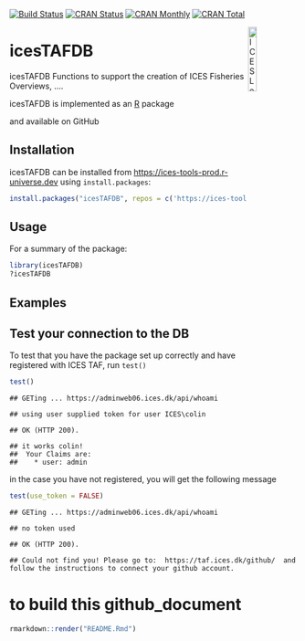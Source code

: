 
[![Build
Status](https://travis-ci.org/ices-tools-prod/icesTAFDB.svg?branch=devel)](https://travis-ci.org/ices-tools-prod/icesTAFDB)
[![CRAN
Status](http://r-pkg.org/badges/version/icesTAFDB)](https://cran.r-project.org/package=icesTAFDB)
[![CRAN
Monthly](http://cranlogs.r-pkg.org/badges/icesTAFDB)](https://cran.r-project.org/package=icesTAFDB)
[![CRAN
Total](http://cranlogs.r-pkg.org/badges/grand-total/icesTAFDB)](https://cran.r-project.org/package=icesTAFDB)

[<img align="right" alt="ICES Logo" width="17%" height="17%" src="http://ices.dk/_layouts/15/1033/images/icesimg/iceslogo.png">](http://ices.dk)

# icesTAFDB

icesTAFDB Functions to support the creation of ICES Fisheries Overviews,
….

icesTAFDB is implemented as an [R](https://www.r-project.org) package
<!-- and available on [CRAN](https://cran.r-project.org/package=icesTAFDB). -->
and available on GitHub

## Installation

icesTAFDB can be installed from <https://ices-tools-prod.r-universe.dev>
using `install.packages`:

``` r
install.packages("icesTAFDB", repos = c('https://ices-tools-prod.r-universe.dev', 'https://cloud.r-project.org'))
```

## Usage

For a summary of the package:

``` r
library(icesTAFDB)
?icesTAFDB
```

## Examples

## Test your connection to the DB

To test that you have the package set up correctly and have registered
with ICES TAF, run `test()`

``` r
test()
```

    ## GETing ... https://adminweb06.ices.dk/api/whoami

    ## using user supplied token for user ICES\colin

    ## OK (HTTP 200).

    ## it works colin!
    ##  Your Claims are:
    ##    * user: admin

in the case you have not registered, you will get the following message

``` r
test(use_token = FALSE)
```

    ## GETing ... https://adminweb06.ices.dk/api/whoami

    ## no token used

    ## OK (HTTP 200).

    ## Could not find you! Please go to:  https://taf.ices.dk/github/  and follow the instructions to connect your github account.

# to build this github_document

``` r
rmarkdown::render("README.Rmd")
```
